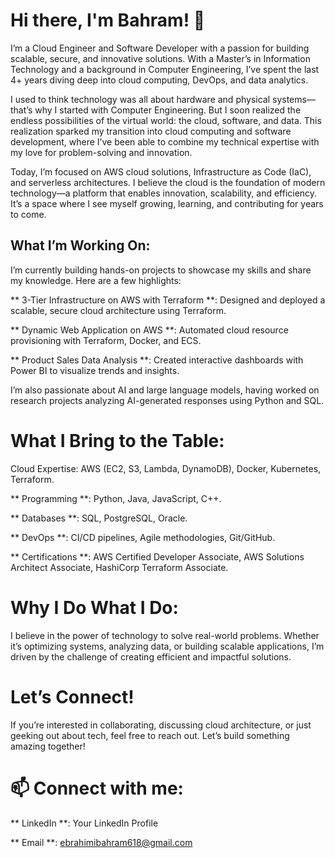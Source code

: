 # Hi there, I'm Bahram! 👋

I’m a Cloud Engineer and Software Developer with a passion for building scalable, secure, and innovative solutions. With a Master’s in Information Technology and a background in Computer Engineering, I’ve spent the last 4+ years diving deep into cloud computing, DevOps, and data analytics.

I used to think technology was all about hardware and physical systems—that’s why I started with Computer Engineering. But I soon realized the endless possibilities of the virtual world: the cloud, software, and data. This realization sparked my transition into cloud computing and software development, where I’ve been able to combine my technical expertise with my love for problem-solving and innovation.

Today, I’m focused on AWS cloud solutions, Infrastructure as Code (IaC), and serverless architectures. I believe the cloud is the foundation of modern technology—a platform that enables innovation, scalability, and efficiency. It’s a space where I see myself growing, learning, and contributing for years to come.

## What I’m Working On:
I’m currently building hands-on projects to showcase my skills and share my knowledge. Here are a few highlights:

** 3-Tier Infrastructure on AWS with Terraform **: Designed and deployed a scalable, secure cloud architecture using Terraform.

** Dynamic Web Application on AWS **: Automated cloud resource provisioning with Terraform, Docker, and ECS.

** Product Sales Data Analysis **: Created interactive dashboards with Power BI to visualize trends and insights.

I’m also passionate about AI and large language models, having worked on research projects analyzing AI-generated responses using Python and SQL.

# What I Bring to the Table:
Cloud Expertise: AWS (EC2, S3, Lambda, DynamoDB), Docker, Kubernetes, Terraform.

** Programming **: Python, Java, JavaScript, C++.

** Databases **: SQL, PostgreSQL, Oracle.

** DevOps **: CI/CD pipelines, Agile methodologies, Git/GitHub.

** Certifications **: AWS Certified Developer Associate, AWS Solutions Architect Associate, HashiCorp Terraform Associate.

# Why I Do What I Do:
I believe in the power of technology to solve real-world problems. Whether it’s optimizing systems, analyzing data, or building scalable applications, I’m driven by the challenge of creating efficient and impactful solutions.

# Let’s Connect!
If you’re interested in collaborating, discussing cloud architecture, or just geeking out about tech, feel free to reach out. Let’s build something amazing together!

# 📫 Connect with me:

** LinkedIn **: Your LinkedIn Profile

** Email **: ebrahimibahram618@gmail.com

<!--
**realbahram/realbahram** is a ✨ _special_ ✨ repository because its `README.md` (this file) appears on your GitHub profile.

Here are some ideas to get you started:

- 🔭 I’m currently working on ...
- 🌱 I’m currently learning ...
- 👯 I’m looking to collaborate on ...
- 🤔 I’m looking for help with ...
- 💬 Ask me about ...
- 📫 How to reach me: ...
- 😄 Pronouns: ...
- ⚡ Fun fact: ...
-->
